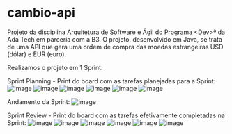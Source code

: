 # cambio-api
Projeto da disciplina Arquitetura de Software e Ágil do Programa &lt;Dev>ª da Ada Tech em parceria com a B3. O projeto, desenvolvido em Java, se trata de uma API que gera uma ordem de compra das moedas estrangeiras USD (dólar) e EUR (euro).

Realizamos o projeto em 1 Sprint.

Sprint Planning - Print do board com as tarefas planejadas para a Sprint:
![image](https://user-images.githubusercontent.com/68623425/217319752-ccae8bf0-ca60-4689-b774-6c2abe250445.png)
![image](https://user-images.githubusercontent.com/68623425/217319989-82495685-0d63-433e-a95a-bbc7bab285e4.png)
![image](https://user-images.githubusercontent.com/68623425/217320064-5665cb6d-521e-4a5d-b999-8a32a1ebc71f.png)
![image](https://user-images.githubusercontent.com/68623425/217320169-55e2b449-0a87-4fd2-86bd-afda234cfd7b.png)
![image](https://user-images.githubusercontent.com/68623425/217320255-b7a74c87-1406-4f68-88f4-727ca1fca82c.png)
![image](https://user-images.githubusercontent.com/68623425/217320325-d1adc8b9-e827-4eef-9f8a-267c4238a46f.png)

Andamento da Sprint:
![image](https://user-images.githubusercontent.com/68623425/217321103-d79f9b23-4bbf-4497-bbf5-aaca119c9a33.png)

Sprint Review - Print do board com as tarefas efetivamente completadas na Sprint:
![image](https://user-images.githubusercontent.com/68623425/217321590-1137dee0-2c5a-4af3-9cf1-a2be0638d14f.png)
![image](https://user-images.githubusercontent.com/68623425/217321656-0491d12e-523b-4536-9c06-26385f95b866.png)
![image](https://user-images.githubusercontent.com/68623425/217321711-09279d05-cc25-40f6-ba84-6eb8595b0afd.png)
![image](https://user-images.githubusercontent.com/68623425/217321860-69226599-2780-4374-a281-cfd13fdf3269.png)
![image](https://user-images.githubusercontent.com/68623425/217321942-e78c4387-b31a-402a-92ab-b84d8a4893c7.png)
![image](https://user-images.githubusercontent.com/68623425/217321989-6237e892-7084-46e5-b724-5613010c3b6b.png)
